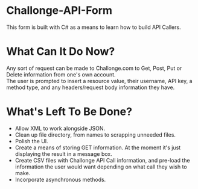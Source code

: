 # Challonge-API-Form
This form is built with C# as a means to learn how to build API Callers.

# What Can It Do Now?
Any sort of request can be made to Challonge.com to Get, Post, Put or Delete information from one's own account.  
The user is prompted to insert a resource value, their username, API key, a method type, and any headers/request body information they have.

# What's Left To Be Done?
- Allow XML to work alongside JSON.
- Clean up file directory, from names to scrapping unneeded files.
- Polish the UI.
- Create a means of storing GET information.  At the moment it's just displaying the result in a message box.
- Create CSV files with Challonge API Call information, and pre-load the information the user would want depending on what call they wish to make.
- Incorporate asynchronous methods.

